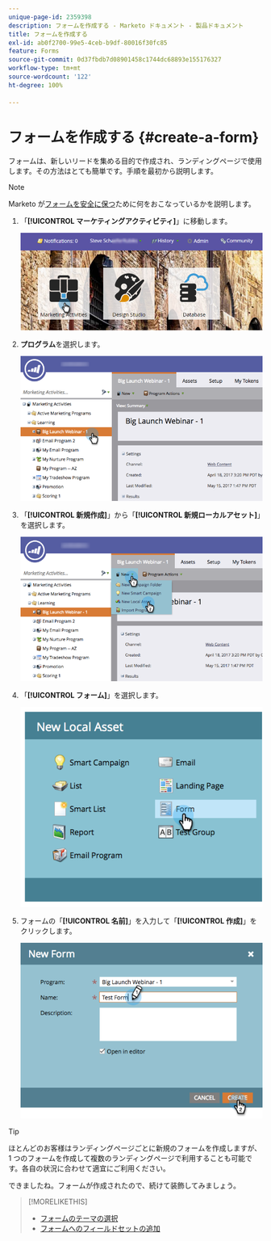 ```yaml
---
unique-page-id: 2359398
description: フォームを作成する - Marketo ドキュメント - 製品ドキュメント
title: フォームを作成する
exl-id: ab0f2700-99e5-4ceb-b9df-80016f30fc85
feature: Forms
source-git-commit: 0d37fbdb7d08901458c1744dc68893e155176327
workflow-type: tm+mt
source-wordcount: '122'
ht-degree: 100%

---
```


# フォームを作成する {#create-a-form}

フォームは、新しいリードを集める目的で作成され、ランディングページで使用します。その方法はとても簡単です。手順を最初から説明します。

>[!NOTE]
>
>Marketo が[フォームを安全に保つ](https://nation.marketo.com/t5/Product-Documents/Forms-Service-Enhancements/ta-p/303670#M1038)ために何をおこなっているかを説明します。

1. 「**[!UICONTROL マーケティングアクティビティ]**」に移動します。

   ![](assets/login-marketing-activities.png)

1. **プログラム**&#x200B;を選択します。

   ![](assets/programseelct.png)

1. 「**[!UICONTROL 新規作成]**」から「**[!UICONTROL 新規ローカルアセット]**」を選択します。

   ![](assets/newlocalasset.png)

1. 「**[!UICONTROL フォーム]**」を選択します。

   ![](assets/image2014-9-15-17-3a1-3a20.png)

1. フォームの「**[!UICONTROL 名前]**」を入力して「**[!UICONTROL 作成]**」をクリックします。

   ![](assets/newformwithhands.png)

>[!TIP]
>
>ほとんどのお客様はランディングページごとに新規のフォームを作成しますが、1 つのフォームを作成して複数のランディングページで利用することも可能です。各自の状況に合わせて適宜にご利用ください。

できましたね。フォームが作成されたので、続けて装飾してみましょう。

>[!MORELIKETHIS]
>
>* [フォームのテーマの選択](/help/marketo/product-docs/demand-generation/forms/creating-a-form/select-a-form-theme.md)
>* [フォームへのフィールドセットの追加](/help/marketo/product-docs/demand-generation/forms/form-fields/add-a-fieldset-to-a-form.md)
